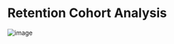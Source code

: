 # Retention Cohort Analysis
![image](https://github.com/user-attachments/assets/db9b8fee-fec7-473a-9ad3-598be91ac6f4)
